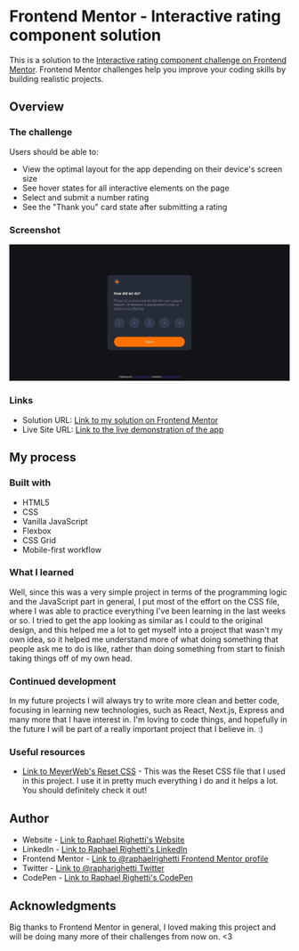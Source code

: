 # Frontend Mentor - Interactive rating component solution

This is a solution to the [Interactive rating component challenge on Frontend Mentor](https://www.frontendmentor.io/challenges/interactive-rating-component-koxpeBUmI). Frontend Mentor challenges help you improve your coding skills by building realistic projects.

## Overview

### The challenge

Users should be able to:

- View the optimal layout for the app depending on their device's screen size
- See hover states for all interactive elements on the page
- Select and submit a number rating
- See the "Thank you" card state after submitting a rating

### Screenshot

![Screenshot of the app running on my laptop](./images/app-screenshot.jpg)

### Links

- Solution URL: [Link to my solution on Frontend Mentor](https://www.frontendmentor.io/solutions/interactive-rating-component-using-html5-css-and-vanilla-javascript-rkPluN6Q9)
- Live Site URL: [Link to the live demonstration of the app](https://codepen.io/raphaelrighetti/pen/wvpjKgq)

## My process

### Built with

- HTML5
- CSS
- Vanilla JavaScript
- Flexbox
- CSS Grid
- Mobile-first workflow

### What I learned

Well, since this was a very simple project in terms of the programming logic and the JavaScript part in general, I put most of the effort on the CSS file, where I was able to practice everything I've been learning in the last weeks or so.
I tried to get the app looking as similar as I could to the original design, and this helped me a lot to get myself into a project that wasn't my own idea, so it helped me understand more of what doing something that people ask me to do is like, rather than doing something from start to finish taking things off of my own head.

### Continued development

In my future projects I will always try to write more clean and better code, focusing in learning new technologies, such as React, Next.js, Express and many more that I have interest in.
I'm loving to code things, and hopefully in the future I will be part of a really important project that I believe in. :)

### Useful resources

- [Link to MeyerWeb's Reset CSS](https://meyerweb.com/eric/tools/css/reset/) - This was the Reset CSS file that I used in this project. I use it in pretty much everything I do and it helps a lot. You should definitely check it out! 

## Author

- Website - [Link to Raphael Righetti's Website](https://raphaelrighetti.com/)
- LinkedIn - [Link to Raphael Righetti's LinkedIn](https://www.linkedin.com/in/raphael-righetti-ramos/)
- Frontend Mentor - [Link to @raphaelrighetti Frontend Mentor profile](https://www.frontendmentor.io/profile/raphaelrighetti)
- Twitter - [Link to @rapharighetti Twitter](https://twitter.com/rapharighetti)
- CodePen - [Link to Raphael Righetti's CodePen](https://codepen.io/raphaelrighetti)

## Acknowledgments

Big thanks to Frontend Mentor in general, I loved making this project and will be doing many more of their challenges from now on. <3